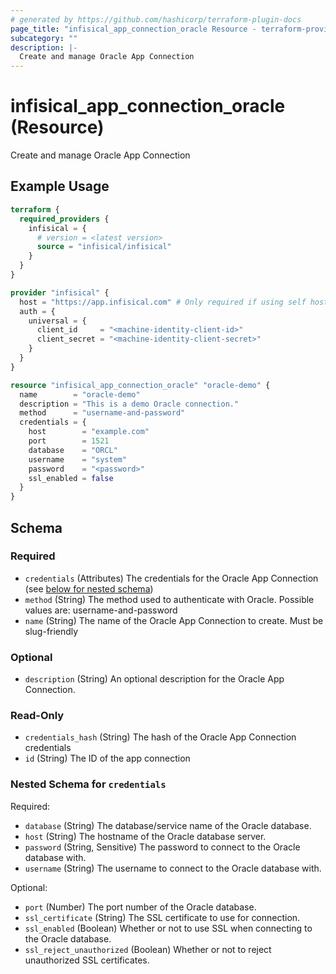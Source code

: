 ```yaml
---
# generated by https://github.com/hashicorp/terraform-plugin-docs
page_title: "infisical_app_connection_oracle Resource - terraform-provider-infisical"
subcategory: ""
description: |-
  Create and manage Oracle App Connection
---
```


# infisical_app_connection_oracle (Resource)

Create and manage Oracle App Connection

## Example Usage

```terraform
terraform {
  required_providers {
    infisical = {
      # version = <latest version>
      source = "infisical/infisical"
    }
  }
}

provider "infisical" {
  host = "https://app.infisical.com" # Only required if using self hosted instance of Infisical, default is https://app.infisical.com
  auth = {
    universal = {
      client_id     = "<machine-identity-client-id>"
      client_secret = "<machine-identity-client-secret>"
    }
  }
}

resource "infisical_app_connection_oracle" "oracle-demo" {
  name        = "oracle-demo"
  description = "This is a demo Oracle connection."
  method      = "username-and-password"
  credentials = {
    host        = "example.com"
    port        = 1521
    database    = "ORCL"
    username    = "system"
    password    = "<password>"
    ssl_enabled = false
  }
}
```

<!-- schema generated by tfplugindocs -->
## Schema

### Required

- `credentials` (Attributes) The credentials for the Oracle App Connection (see [below for nested schema](#nestedatt--credentials))
- `method` (String) The method used to authenticate with Oracle. Possible values are: username-and-password
- `name` (String) The name of the Oracle App Connection to create. Must be slug-friendly

### Optional

- `description` (String) An optional description for the Oracle App Connection.

### Read-Only

- `credentials_hash` (String) The hash of the Oracle App Connection credentials
- `id` (String) The ID of the app connection

<a id="nestedatt--credentials"></a>
### Nested Schema for `credentials`

Required:

- `database` (String) The database/service name of the Oracle database.
- `host` (String) The hostname of the Oracle database server.
- `password` (String, Sensitive) The password to connect to the Oracle database with.
- `username` (String) The username to connect to the Oracle database with.

Optional:

- `port` (Number) The port number of the Oracle database.
- `ssl_certificate` (String) The SSL certificate to use for connection.
- `ssl_enabled` (Boolean) Whether or not to use SSL when connecting to the Oracle database.
- `ssl_reject_unauthorized` (Boolean) Whether or not to reject unauthorized SSL certificates.
